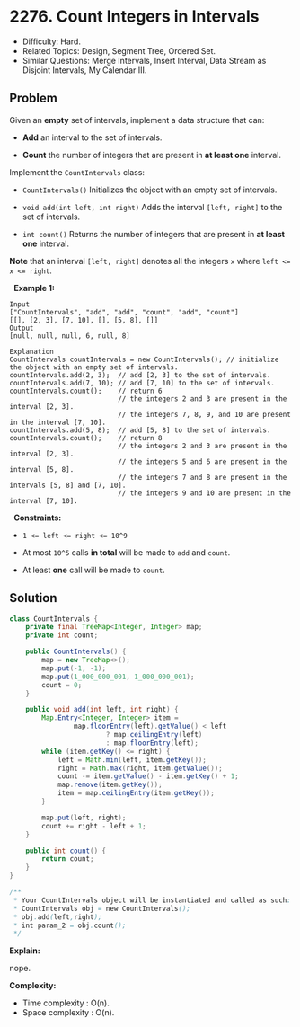# 2276. Count Integers in Intervals

- Difficulty: Hard.
- Related Topics: Design, Segment Tree, Ordered Set.
- Similar Questions: Merge Intervals, Insert Interval, Data Stream as Disjoint Intervals, My Calendar III.

## Problem

Given an **empty** set of intervals, implement a data structure that can:


	
- **Add** an interval to the set of intervals.
	
- **Count** the number of integers that are present in **at least one** interval.


Implement the ```CountIntervals``` class:


	
- ```CountIntervals()``` Initializes the object with an empty set of intervals.
	
- ```void add(int left, int right)``` Adds the interval ```[left, right]``` to the set of intervals.
	
- ```int count()``` Returns the number of integers that are present in **at least one** interval.


**Note** that an interval ```[left, right]``` denotes all the integers ```x``` where ```left <= x <= right```.

 
**Example 1:**

```
Input
["CountIntervals", "add", "add", "count", "add", "count"]
[[], [2, 3], [7, 10], [], [5, 8], []]
Output
[null, null, null, 6, null, 8]

Explanation
CountIntervals countIntervals = new CountIntervals(); // initialize the object with an empty set of intervals. 
countIntervals.add(2, 3);  // add [2, 3] to the set of intervals.
countIntervals.add(7, 10); // add [7, 10] to the set of intervals.
countIntervals.count();    // return 6
                           // the integers 2 and 3 are present in the interval [2, 3].
                           // the integers 7, 8, 9, and 10 are present in the interval [7, 10].
countIntervals.add(5, 8);  // add [5, 8] to the set of intervals.
countIntervals.count();    // return 8
                           // the integers 2 and 3 are present in the interval [2, 3].
                           // the integers 5 and 6 are present in the interval [5, 8].
                           // the integers 7 and 8 are present in the intervals [5, 8] and [7, 10].
                           // the integers 9 and 10 are present in the interval [7, 10].
```

 
**Constraints:**


	
- ```1 <= left <= right <= 10^9```
	
- At most ```10^5``` calls **in total** will be made to ```add``` and ```count```.
	
- At least **one** call will be made to ```count```.



## Solution

```java
class CountIntervals {
    private final TreeMap<Integer, Integer> map;
    private int count;

    public CountIntervals() {
        map = new TreeMap<>();
        map.put(-1, -1);
        map.put(1_000_000_001, 1_000_000_001);
        count = 0;
    }

    public void add(int left, int right) {
        Map.Entry<Integer, Integer> item =
                map.floorEntry(left).getValue() < left
                        ? map.ceilingEntry(left)
                        : map.floorEntry(left);
        while (item.getKey() <= right) {
            left = Math.min(left, item.getKey());
            right = Math.max(right, item.getValue());
            count -= item.getValue() - item.getKey() + 1;
            map.remove(item.getKey());
            item = map.ceilingEntry(item.getKey());
        }

        map.put(left, right);
        count += right - left + 1;
    }

    public int count() {
        return count;
    }
}

/**
 * Your CountIntervals object will be instantiated and called as such:
 * CountIntervals obj = new CountIntervals();
 * obj.add(left,right);
 * int param_2 = obj.count();
 */
```

**Explain:**

nope.

**Complexity:**

* Time complexity : O(n).
* Space complexity : O(n).
